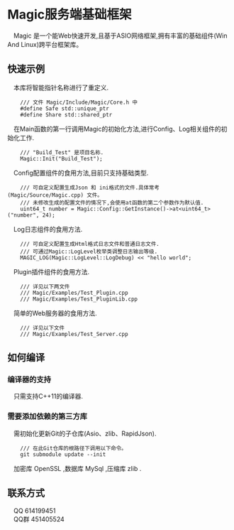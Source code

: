<!--
 * @file: 
 * @Author: INotFound
 * @Date: 2020-03-16 00:33:44
 * @LastEditTime: 2020-03-16 01:18:18
 -->
# Magic服务端基础框架
&emsp;Magic 是一个能Web快速开发,且基于ASIO网络框架,拥有丰富的基础组件(Win And Linux)跨平台框架库。
## 快速示例
&emsp;本库将智能指针名称进行了重定义.
```
    /// 文件 Magic/Include/Magic/Core.h 中
    #define Safe std::unique_ptr
    #define Share std::shared_ptr
```
&emsp;在Main函数的第一行调用Magic的初始化方法,进行Config、Log相关组件的初始化工作.
```
    /// "Build_Test" 是项目名称.
    Magic::Init("Build_Test");
```
&emsp;Config配置组件的食用方法,目前只支持基础类型.
```
    /// 可自定义配置生成Json 和 ini格式的文件.具体常考 (Magic/Source/Magic.cpp) 文件。
    /// 未修改生成的配置文件的情况下,会使用at函数的第二个参数作为默认值.
    uint64_t number = Magic::Config::GetInstance()->at<uint64_t>("number", 24);
```
&emsp;Log日志组件的食用方法.
```
    /// 可自定义配置生成Html格式日志文件和普通日志文件.
    /// 可通过Magic::LogLevel枚举类调整日志输出等级.
    MAGIC_LOG(Magic::LogLevel::LogDebug) << "hello world";
```
&emsp;Plugin插件组件的食用方法.
```
    /// 详见以下两文件 
    /// Magic/Examples/Test_Plugin.cpp
    /// Magic/Examples/Test_PluginLib.cpp
```
&emsp;简单的Web服务器的食用方法.
```
    /// 详见以下文件 
    /// Magic/Examples/Test_Server.cpp
```
## 如何编译
### 编译器的支持
&emsp;只需支持C++11的编译器.
### 需要添加依赖的第三方库
&emsp;需初始化更新Git的子仓库(Asio、zlib、RapidJson).
```
    /// 在此Git仓库的根路径下调用以下命令。
    git submodule update --init
```
&emsp;加密库 OpenSSL ,数据库 MySql ,压缩库 zlib .
## 联系方式
&emsp;QQ 614199451  
&emsp;QQ群 451405524
